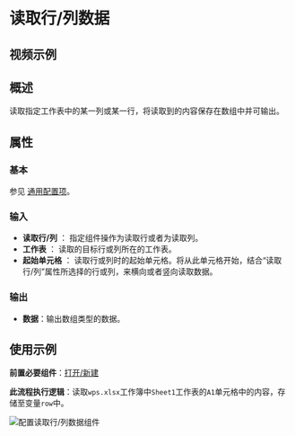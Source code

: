 # 读取行/列数据

## 视频示例

## 概述

读取指定工作表中的某一列或某一行，将读取到的内容保存在数组中并可输出。

## 属性

### 基本

参见 [通用配置项](../Appendix/CommonConfigurationItems.md)。

### 输入

- **读取行/列** ：  指定组件操作为读取行或者为读取列。
- **工作表** ： 读取的目标行或列所在的工作表。
- **起始单元格** ：  读取行或列时的起始单元格。将从此单元格开始，结合“读取行/列”属性所选择的行或列，来横向或者竖向读取数据。

### 输出

- **数据**：输出数组类型的数据。

## 使用示例

**前置必要组件**：[打开/新建](../WPSExcel/OpenExcel.md)

**此流程执行逻辑**：读取`wps.xlsx`工作簿中`Sheet1`工作表的`A1`单元格中的内容，存储至变量`row`中。

![配置读取行/列数据组件](https://docimages.blob.core.chinacloudapi.cn/images/Activities/wps13.png)
